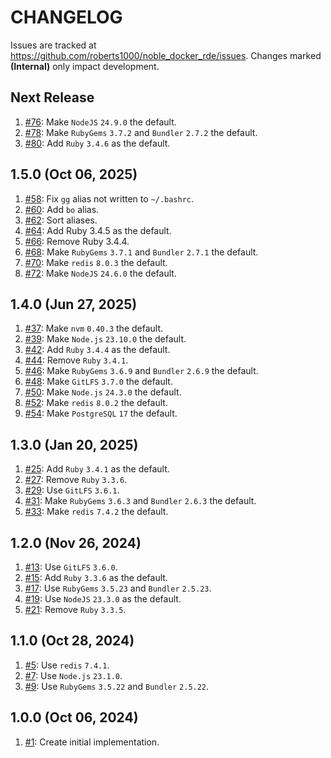 # CHANGELOG

Issues are tracked at https://github.com/roberts1000/noble_docker_rde/issues. Changes marked **(Internal)** only impact development. 

## Next Release

1. [#76](../../issues/76): Make `NodeJS` `24.9.0` the default.
1. [#78](../../issues/78): Make `RubyGems` `3.7.2` and `Bundler` `2.7.2` the default.
1. [#80](../../issues/80): Add `Ruby` `3.4.6` as the default.

## 1.5.0 (Oct 06, 2025)

1. [#58](../../issues/58): Fix `gg` alias not written to `~/.bashrc`.
1. [#60](../../issues/60): Add `bo` alias.
1. [#62](../../issues/62): Sort aliases.
1. [#64](../../issues/64): Add Ruby 3.4.5 as the default.
1. [#66](../../issues/66): Remove Ruby 3.4.4.
1. [#68](../../issues/68): Make `RubyGems` `3.7.1` and `Bundler` `2.7.1` the default.
1. [#70](../../issues/70): Make `redis` `8.0.3` the default.
1. [#72](../../issues/72): Make `NodeJS` `24.6.0` the default.

## 1.4.0 (Jun 27, 2025)

1. [#37](../../issues/37): Make `nvm` `0.40.3` the default.
1. [#39](../../issues/39): Make `Node.js` `23.10.0` the default.
1. [#42](../../issues/42): Add `Ruby` `3.4.4` as the default.
1. [#44](../../issues/44): Remove `Ruby` `3.4.1`.
1. [#46](../../issues/46): Make `RubyGems` `3.6.9` and `Bundler` `2.6.9` the default.
1. [#48](../../issues/48): Make `GitLFS` `3.7.0` the default.
1. [#50](../../issues/50): Make `Node.js` `24.3.0` the default.
1. [#52](../../issues/52): Make `redis` `8.0.2` the default.
1. [#54](../../issues/54): Make `PostgreSQL` `17` the default.

## 1.3.0 (Jan 20, 2025)

1. [#25](../../issues/25): Add `Ruby` `3.4.1` as the default.
1. [#27](../../issues/27): Remove `Ruby` `3.3.6`.
1. [#29](../../issues/29): Use `GitLFS` `3.6.1`.
1. [#31](../../issues/31): Make `RubyGems` `3.6.3` and `Bundler` `2.6.3` the default.
1. [#33](../../issues/33): Make `redis` `7.4.2` the default.

## 1.2.0 (Nov 26, 2024)

1. [#13](../../issues/13): Use `GitLFS` `3.6.0`.
1. [#15](../../issues/15): Add `Ruby` `3.3.6` as the default.
1. [#17](../../issues/17): Use `RubyGems` `3.5.23` and `Bundler` `2.5.23`.
1. [#19](../../issues/19): Use `NodeJS` `23.3.0` as the default.
1. [#21](../../issues/21): Remove `Ruby` `3.3.5`.

## 1.1.0 (Oct 28, 2024)

1. [#5](../../issues/5): Use `redis` `7.4.1`.
1. [#7](../../issues/7): Use `Node.js` `23.1.0`.
1. [#9](../../issues/9): Use `RubyGems` `3.5.22` and `Bundler` `2.5.22`.

## 1.0.0 (Oct 06, 2024)

1. [#1](../../issues/1): Create initial implementation.
